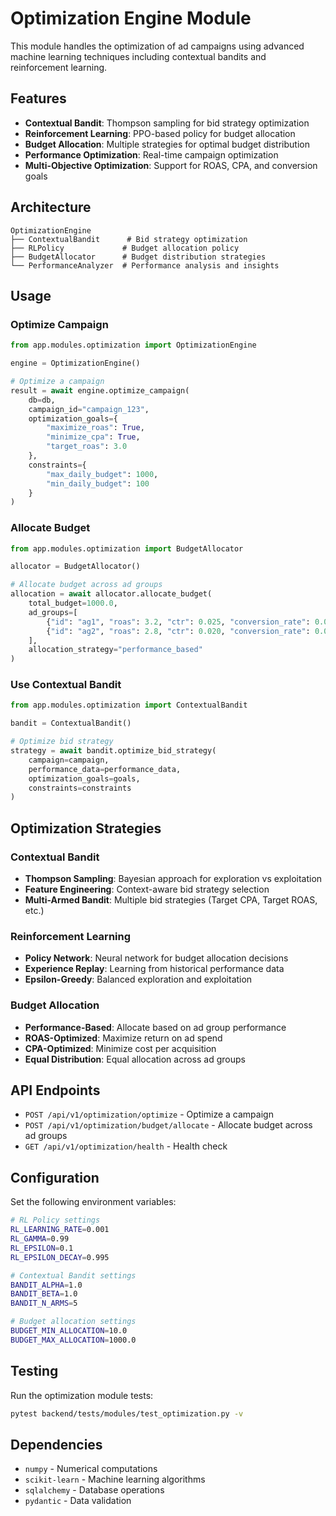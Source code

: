# Optimization Engine Module

This module handles the optimization of ad campaigns using advanced machine learning techniques including contextual bandits and reinforcement learning.

## Features

- **Contextual Bandit**: Thompson sampling for bid strategy optimization
- **Reinforcement Learning**: PPO-based policy for budget allocation
- **Budget Allocation**: Multiple strategies for optimal budget distribution
- **Performance Optimization**: Real-time campaign optimization
- **Multi-Objective Optimization**: Support for ROAS, CPA, and conversion goals

## Architecture

```
OptimizationEngine
├── ContextualBandit      # Bid strategy optimization
├── RLPolicy             # Budget allocation policy
├── BudgetAllocator      # Budget distribution strategies
└── PerformanceAnalyzer  # Performance analysis and insights
```

## Usage

### Optimize Campaign

```python
from app.modules.optimization import OptimizationEngine

engine = OptimizationEngine()

# Optimize a campaign
result = await engine.optimize_campaign(
    db=db,
    campaign_id="campaign_123",
    optimization_goals={
        "maximize_roas": True,
        "minimize_cpa": True,
        "target_roas": 3.0
    },
    constraints={
        "max_daily_budget": 1000,
        "min_daily_budget": 100
    }
)
```

### Allocate Budget

```python
from app.modules.optimization import BudgetAllocator

allocator = BudgetAllocator()

# Allocate budget across ad groups
allocation = await allocator.allocate_budget(
    total_budget=1000.0,
    ad_groups=[
        {"id": "ag1", "roas": 3.2, "ctr": 0.025, "conversion_rate": 0.08},
        {"id": "ag2", "roas": 2.8, "ctr": 0.020, "conversion_rate": 0.06}
    ],
    allocation_strategy="performance_based"
)
```

### Use Contextual Bandit

```python
from app.modules.optimization import ContextualBandit

bandit = ContextualBandit()

# Optimize bid strategy
strategy = await bandit.optimize_bid_strategy(
    campaign=campaign,
    performance_data=performance_data,
    optimization_goals=goals,
    constraints=constraints
)
```

## Optimization Strategies

### Contextual Bandit
- **Thompson Sampling**: Bayesian approach for exploration vs exploitation
- **Feature Engineering**: Context-aware bid strategy selection
- **Multi-Armed Bandit**: Multiple bid strategies (Target CPA, Target ROAS, etc.)

### Reinforcement Learning
- **Policy Network**: Neural network for budget allocation decisions
- **Experience Replay**: Learning from historical performance data
- **Epsilon-Greedy**: Balanced exploration and exploitation

### Budget Allocation
- **Performance-Based**: Allocate based on ad group performance
- **ROAS-Optimized**: Maximize return on ad spend
- **CPA-Optimized**: Minimize cost per acquisition
- **Equal Distribution**: Equal allocation across ad groups

## API Endpoints

- `POST /api/v1/optimization/optimize` - Optimize a campaign
- `POST /api/v1/optimization/budget/allocate` - Allocate budget across ad groups
- `GET /api/v1/optimization/health` - Health check

## Configuration

Set the following environment variables:

```bash
# RL Policy settings
RL_LEARNING_RATE=0.001
RL_GAMMA=0.99
RL_EPSILON=0.1
RL_EPSILON_DECAY=0.995

# Contextual Bandit settings
BANDIT_ALPHA=1.0
BANDIT_BETA=1.0
BANDIT_N_ARMS=5

# Budget allocation settings
BUDGET_MIN_ALLOCATION=10.0
BUDGET_MAX_ALLOCATION=1000.0
```

## Testing

Run the optimization module tests:

```bash
pytest backend/tests/modules/test_optimization.py -v
```

## Dependencies

- `numpy` - Numerical computations
- `scikit-learn` - Machine learning algorithms
- `sqlalchemy` - Database operations
- `pydantic` - Data validation



